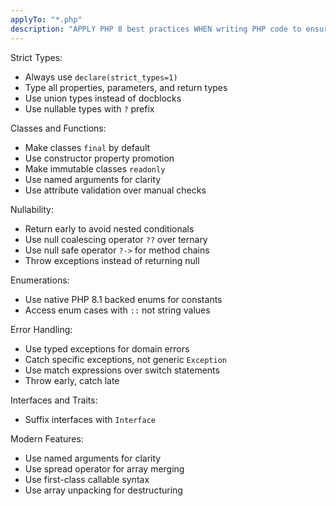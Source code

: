 ```yaml
---
applyTo: "*.php"
description: "APPLY PHP 8 best practices WHEN writing PHP code to ensure type safety, readability, and maintainability"
---
```


Strict Types:
- Always use `declare(strict_types=1)`
- Type all properties, parameters, and return types
- Use union types instead of docblocks
- Use nullable types with `?` prefix

Classes and Functions:
- Make classes `final` by default
- Use constructor property promotion
- Make immutable classes `readonly`
- Use named arguments for clarity
- Use attribute validation over manual checks

Nullability:
- Return early to avoid nested conditionals
- Use null coalescing operator `??` over ternary
- Use null safe operator `?->` for method chains
- Throw exceptions instead of returning null

Enumerations:
- Use native PHP 8.1 backed enums for constants
- Access enum cases with `::` not string values

Error Handling:
- Use typed exceptions for domain errors
- Catch specific exceptions, not generic `Exception`
- Use match expressions over switch statements
- Throw early, catch late

Interfaces and Traits:
- Suffix interfaces with `Interface`

Modern Features:
- Use named arguments for clarity
- Use spread operator for array merging
- Use first-class callable syntax
- Use array unpacking for destructuring